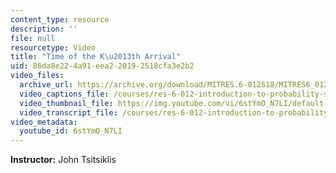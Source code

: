 ```yaml
---
content_type: resource
description: ''
file: null
resourcetype: Video
title: "Time of the K\u2013th Arrival"
uid: 86da8e22-4a91-eea2-2019-2518cfa3e2b2
video_files:
  archive_url: https://archive.org/download/MITRES.6-012S18/MITRES6_012S18_L22-07_300k.mp4
  video_captions_file: /courses/res-6-012-introduction-to-probability-spring-2018/3128d29dee345011bee6a3b702c6bbf2_6stYmO_N7LI.vtt
  video_thumbnail_file: https://img.youtube.com/vi/6stYmO_N7LI/default.jpg
  video_transcript_file: /courses/res-6-012-introduction-to-probability-spring-2018/07d56aff4ff488ac86d4dc7b5cbd54c6_6stYmO_N7LI.pdf
video_metadata:
  youtube_id: 6stYmO_N7LI
---
```


**Instructor:** John Tsitsiklis